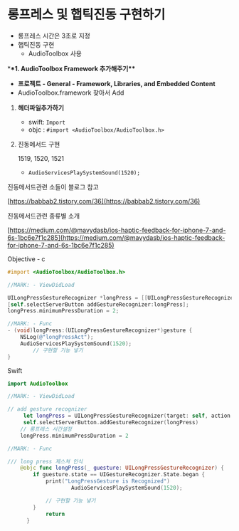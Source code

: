 # 롱프레스 및 햅틱진동 구현하기

- 롱프레스 시간은 3초로 지정
- 햅틱진동 구현
  - AudioToolbox 사용

\***\*1. AudioToolbox Framework 추가해주기\*\***

- **프로젝트 - General - Framework, Libraries, and Embedded Content**
- AudioToolbox.framework 찾아서 Add

1. **헤더파일추가하기**
   - swift: `Import`
   - objc : `#import <AudioToolbox/AudioToolbox.h>`
2. 진동메서드 구현

   1519, 1520, 1521

   - `AudioServicesPlaySystemSound(1520);`

진동메서드관련 소들이 블로그 참고

[https://babbab2.tistory.com/36](https://babbab2.tistory.com/36)

진동메서드관련 종류별 소개

[https://medium.com/@mavydasb/ios-haptic-feedback-for-iphone-7-and-6s-1bc6e7f1c285](https://medium.com/@mavydasb/ios-haptic-feedback-for-iphone-7-and-6s-1bc6e7f1c285)

Objective - c

```objectivec
#import <AudioToolbox/AudioToolbox.h>

//MARK: - ViewDidLoad

UILongPressGestureRecognizer *longPress = [[UILongPressGestureRecognizer alloc] initWithTarget:self action:@selector(longPress:)];
[self.selectServerButton addGestureRecognizer:longPress];
longPress.minimumPressDuration = 2;

//MARK: - Func
- (void)longPress:(UILongPressGestureRecognizer*)gesture {
    NSLog(@"longPressAct");
    AudioServicesPlaySystemSound(1520);
		// 구현할 기능 넣기
}
```

Swift

```swift
import AudioToolbox

//MARK: - ViewDidLoad

// add gesture recognizer
     let longPress = UILongPressGestureRecognizer(target: self, action: #selector(longPress(_:)))
     self.selectServerButton.addGestureRecognizer(longPress)
    // 롱프레스 시간설정
    longPress.minimumPressDuration = 2

//MARK: - Func

/// long press 제스쳐 인식
    @objc func longPress(_ guesture: UILongPressGestureRecognizer) {
        if guesture.state == UIGestureRecognizer.State.began {
            print("LongPressGesture is Recognized")
				    AudioServicesPlaySystemSound(1520);

            // 구현할 기능 넣기
        }
            return
      }
```
